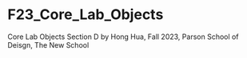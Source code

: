 # F23_Core_Lab_Objects
Core Lab Objects Section D by Hong Hua, Fall 2023, Parson School of Deisgn, The New School
